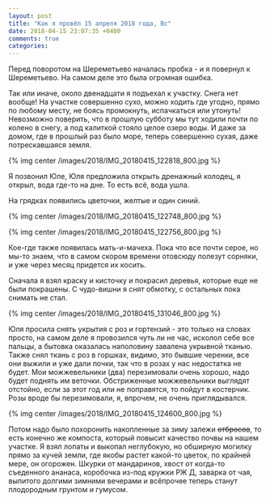 ```yaml
---
layout: post
title: "Как я провёл 15 апреля 2018 года, Вс"
date: 2018-04-15 23:07:35 +0400
comments: true
categories: 
---
```



Перед поворотом на Шереметьево началась пробка - и я повернул к Шереметьево. На самом деле это была огромная ошибка.


Так или иначе, около двенадцати я подъехал к участку. Снега нет вообще! На участке совершенно сухо, можно ходить где угодно, прямо по любому месту, не боясь промокнуть, испачкаться или утонуть! Невозможно поверить, что в прошлую субботу мы тут ходили почти по колено в снегу, а под калиткой стояло целое озеро воды. И даже за домом, где в прошлый раз было море, теперь совершенно сухая, даже потрескавшаяся земля.

{% img center /images/2018/IMG_20180415_122818_800.jpg %}

Я позвонил Юле, Юля предложила открыть дренажный колодец, я открыл, вода где-то на дне. То есть всё, вода ушла. 

На грядках появились цветочки, желтые и один синий.

{% img center /images/2018/IMG_20180415_122748_800.jpg %}

{% img center /images/2018/IMG_20180415_122756_800.jpg %}

Кое-где также появилась мать-и-мачеха. Пока что все почти серое, но мы-то знаем, что в самом скором времени отовсюду полезут сорняки, и уже через месяц придется их косить.

Сначала я взял краску и кисточку и покрасил деревья, которые еще не были покрашены. С чудо-вишни я снят обмотку, с остальных пока снимать не стал. 

{% img center /images/2018/IMG_20180415_131046_800.jpg %}

Юля просила снять укрытия с роз и гортензий - это только на словах просто, на самом деле я провозился чуть ли не час, исколол себе все пальцы, а бытовка оказалась наполовину завалена укрывной тканью. Также снял ткань с роз в горшках, видимо, это бывшие черенки, все они выжили и уже дали почки, так что в розах у нас недостатка не будет. Мои можжевельники (два) перезимовали очень хорошо, надо будет поднять им веточки. Обстриженные можжевельники выглядят отстойно, если за этот год или не поправятся, то пойдут в костерчик. Розы вроде бы перезимовали, я, впрочем, не очень приглядывался.

{% img center /images/2018/IMG_20180415_124600_800.jpg %}

Потом надо было похоронить накопленные за зиму залежи ~~отбросов~~, то есть конечно же компоста, который повысит качество почвы на нашем участке. Я взял лопаты и выкопал неглубокую, но обширную могилку прямо за кучей земли, где якобы растет какой-то цветок, по крайней мере, он огорожен. Шкурки от мандаринов, хвост от когда-то съеденного ананаса, коробочка из-под кружки РЖ Д, заварка от чая, выпитого долгими зимними вечерами и всёпрочее теперь станут плодородным грунтом и гумусом.

